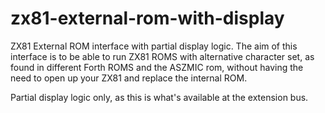 # zx81-external-rom-with-display
ZX81 External ROM interface with partial display logic. The aim of this interface is to be able to run ZX81 ROMS with alternative character set, as found in different Forth ROMS and the ASZMIC rom, without having the need to open up your ZX81 and replace the internal ROM.

Partial display logic only, as this is what's available at the extension bus.
